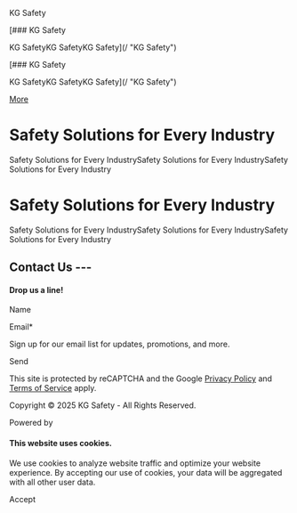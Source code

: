 KG Safety



[### KG Safety

KG SafetyKG SafetyKG Safety](/ "KG Safety")

[### KG Safety

KG SafetyKG SafetyKG Safety](/ "KG Safety")

[More](#)

Safety Solutions for Every Industry
===================================

Safety Solutions for Every IndustrySafety Solutions for Every IndustrySafety Solutions for Every Industry

Safety Solutions for Every Industry
===================================

Safety Solutions for Every IndustrySafety Solutions for Every IndustrySafety Solutions for Every Industry

Contact Us ---
--------------

#### Drop us a line!

Name

Email\*

Sign up for our email list for updates, promotions, and more.

Send

This site is protected by reCAPTCHA and the Google [Privacy Policy](https://policies.google.com/privacy) and [Terms of Service](https://policies.google.com/terms) apply.

Copyright © 2025 KG Safety - All Rights Reserved.

Powered by

#### This website uses cookies.

We use cookies to analyze website traffic and optimize your website experience. By accepting our use of cookies, your data will be aggregated with all other user data.

Accept